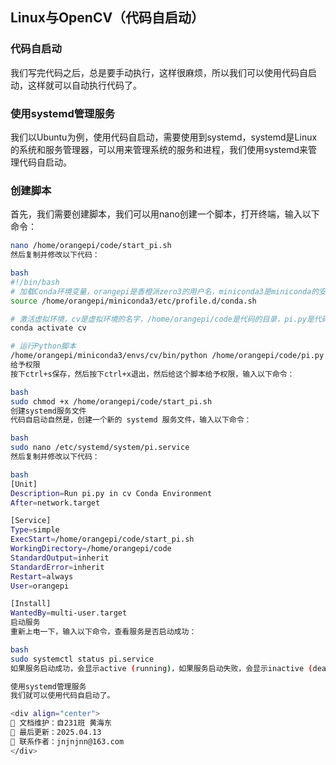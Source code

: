 ## Linux与OpenCV（代码自启动）

### 代码自启动

我们写完代码之后，总是要手动执行，这样很麻烦，所以我们可以使用代码自启动，这样就可以自动执行代码了。

### 使用systemd管理服务

我们以Ubuntu为例，使用代码自启动，需要使用到systemd，systemd是Linux的系统和服务管理器，可以用来管理系统的服务和进程，我们使用systemd来管理代码自启动。

### 创建脚本

首先，我们需要创建脚本，我们可以用nano创建一个脚本，打开终端，输入以下命令：

```bash
nano /home/orangepi/code/start_pi.sh
然后复制并修改以下代码：

bash
#!/bin/bash
# 加载Conda环境变量，orangepi是香橙派zero3的用户名，miniconda3是miniconda的安装目录
source /home/orangepi/miniconda3/etc/profile.d/conda.sh

# 激活虚拟环境，cv是虚拟环境的名字，/home/orangepi/code是代码的目录，pi.py是代码的文件名
conda activate cv

# 运行Python脚本
/home/orangepi/miniconda3/envs/cv/bin/python /home/orangepi/code/pi.py
给予权限
按下ctrl+s保存，然后按下ctrl+x退出，然后给这个脚本给予权限，输入以下命令：

bash
sudo chmod +x /home/orangepi/code/start_pi.sh
创建systemd服务文件
代码自启动自然是，创建一个新的 systemd 服务文件，输入以下命令：

bash
sudo nano /etc/systemd/system/pi.service
然后复制并修改以下代码：

bash
[Unit]
Description=Run pi.py in cv Conda Environment
After=network.target

[Service]
Type=simple
ExecStart=/home/orangepi/code/start_pi.sh
WorkingDirectory=/home/orangepi/code
StandardOutput=inherit
StandardError=inherit
Restart=always
User=orangepi

[Install]
WantedBy=multi-user.target
启动服务
重新上电一下，输入以下命令，查看服务是否启动成功：

bash
sudo systemctl status pi.service
如果服务启动成功，会显示active (running)，如果服务启动失败，会显示inactive (dead)。

使用systemd管理服务
我们就可以使用代码自启动了。

<div align="center">
🎨 文档维护：自231班 黄海东 
📅 最后更新：2025.04.13  
📧 联系作者：jnjnjnn@163.com
</div>